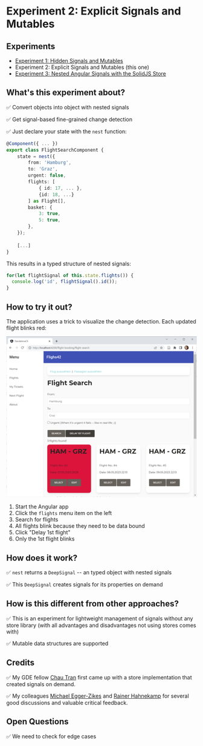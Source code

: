 # Experiment 2: Explicit Signals and Mutables


## Experiments

- [Experiment 1: Hidden Signals and Mutables](https://github.com/manfredsteyer/standalone-example-cli/tree/nest)
- Experiment 2: Explicit Signals and Mutables (this one)
- [Experiment 3: Nested Angular Signals with the SolidJS Store](https://github.com/manfredsteyer/standalone-example-cli/tree/solid)

## What's this experiment about?

✅ Convert objects into object with nested signals

✅ Get signal-based fine-grained change detection

✅ Just declare your state with the ``nest`` function:

```typescript
@Component({ ... })
export class FlightSearchComponent {
    state = nest({
        from: 'Hamburg',
        to: 'Graz',
        urgent: false,
        flights: [
            { id: 17, ... }, 
            {id: 18, ...}
        ] as Flight[],
        basket: {
            3: true,
            5: true,
        },
    });

    [...]
}
```

This results in a typed structure of nested signals:

```typescript
for(let flightSignal of this.state.flights()) {
  console.log('id', flightSignal().id());
}
```

## How to try it out?

The application uses a trick to visualize the change detection. Each updated flight blinks red:

![Updated flights blink](./app.png)

1. Start the Angular app
2. Click the ``flights`` menu item on the left 
3. Search for flights
4. All flights blink because they need to be data bound
5. Click "Delay 1st flight"
6. Only the 1st flight blinks


## How does it work?

✅ ``nest`` returns a ``DeepSignal`` -- an typed object with nested signals

✅ This ``DeepSignal`` creates signals for its properties on demand


## How is this different from other approaches?

✅ This is an experiment for lightweight management of signals without any store library (with all advantages and disadvantages not using stores comes with)

✅ Mutable data structures are supported


## Credits

✅ My GDE fellow [Chau Tran](https://twitter.com/Nartc1410) first came up with a store implementation that created signals on demand.  

✅ My colleagues [Michael Egger-Zikes](https://twitter.com/MikeZks) and [Rainer Hahnekamp](https://twitter.com/rainerhahnekamp) for several good discussions and valuable critical feedback.


## Open Questions

✅ We need to check for edge cases 
